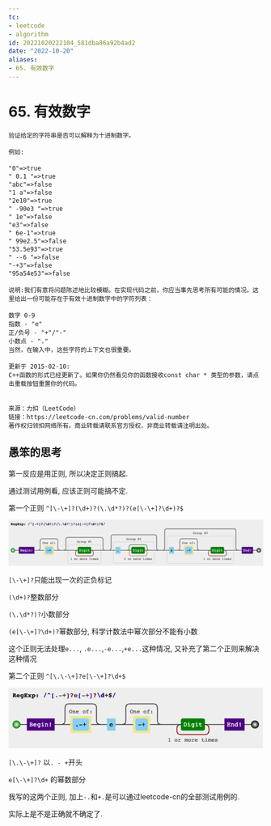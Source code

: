 ```yaml
---
tc:
- leetcode
- algorithm
id: 20221020222104_581dba86a92b4ad2
date: "2022-10-20"
aliases:
- 65. 有效数字
---
```


# 65. 有效数字
```
验证给定的字符串是否可以解释为十进制数字。

例如:

"0"=>true
" 0.1 "=>true
"abc"=>false
"1 a"=>false
"2e10"=>true
" -90e3 "=>true
" 1e"=>false
"e3"=>false
" 6e-1"=>true
" 99e2.5"=>false
"53.5e93"=>true
" --6 "=>false
"-+3"=>false
"95a54e53"=>false

说明:我们有意将问题陈述地比较模糊。在实现代码之前，你应当事先思考所有可能的情况。这里给出一份可能存在于有效十进制数字中的字符列表：

数字 0-9
指数 - "e"
正/负号 - "+"/"-"
小数点 - "."
当然，在输入中，这些字符的上下文也很重要。

更新于 2015-02-10:
C++函数的形式已经更新了。如果你仍然看见你的函数接收const char * 类型的参数，请点击重载按钮重置你的代码。


来源：力扣（LeetCode）
链接：https://leetcode-cn.com/problems/valid-number
著作权归领扣网络所有。商业转载请联系官方授权，非商业转载请注明出处。
```

## 愚笨的思考

第一反应是用正则, 所以决定正则搞起. 

通过测试用例看, 应该正则可能搞不定. 

第一个正则 `^[\-\+]?(\d+)?(\.\d*?)?(e[\-\+]?\d+)?$`


![img](./img_65_1.png)


`[\-\+]?`只能出现一次的正负标记

`(\d+)?`整数部分

`(\.\d*?)?`小数部分 

`(e[\-\+]?\d+)?`幂数部分, 科学计数法中幂次部分不能有小数

这个正则无法处理`e...`, `.e...`,`-e...`,`+e...`这种情况, 又补充了第二个正则来解决这种情况

第二个正则 `^[\.\-\+]?e[\-\+]?\d+$`

![img](./img_65_2.png)

`[\.\-\+]?` 以`. - +`开头

`e[\-\+]?\d+` 的幂数部分

我写的这两个正则, 加上`-.`和`+.`是可以通过leetcode-cn的全部测试用例的.

实际上是不是正确就不确定了.


